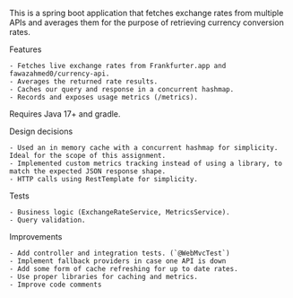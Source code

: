 This is a spring boot application that fetches exchange rates from multiple APIs and averages them for the purpose of retrieving currency conversion rates.

Features

    - Fetches live exchange rates from Frankfurter.app and fawazahmed0/currency-api.
    - Averages the returned rate results.
    - Caches our query and response in a concurrent hashmap.
    - Records and exposes usage metrics (/metrics).

Requires Java 17+ and gradle.

Design decisions

    - Used an in memory cache with a concurrent hashmap for simplicity. Ideal for the scope of this assignment.
    - Implemented custom metrics tracking instead of using a library, to match the expected JSON response shape.
    - HTTP calls using RestTemplate for simplicity.

Tests

    - Business logic (ExchangeRateService, MetricsService).
    - Query validation.

Improvements

    - Add controller and integration tests. (`@WebMvcTest`)
    - Implement fallback providers in case one API is down
    - Add some form of cache refreshing for up to date rates.
    - Use proper libraries for caching and metrics.
    - Improve code comments
